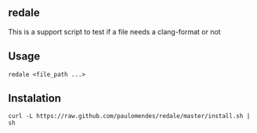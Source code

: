 redale
------

This is a support script to test if a file needs a clang-format or not

Usage
-----

```
redale <file_path ...>
```

Instalation
-----------

```
curl -L https://raw.github.com/paulomendes/redale/master/install.sh | sh
```
